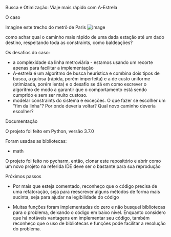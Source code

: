 Busca e Otimização: Viaje mais rápido com A-Estrela

O caso 

Imagine este trecho do metrô de Paris
![image](https://user-images.githubusercontent.com/62081666/131940344-75f54f96-d428-4fcc-8eb4-6d31eb89931b.png)

como achar qual o caminho mais rápido de uma dada estação até um dado destino, respeitando toda as constraints, como baldeações?

Os desafios do caso:

* a complexidade da linha metroviária - estamos usando um recorte apenas para facilitar a implementação
* A-estrela é um algoritmo de busca heurística e combina dois tipos de busca, a gulosa (rápida, porém imperfeita) e a de custo uniforme (otimizada, porém lenta) e o desafio se dá em como escrever o algoritmo de modo a garantir que o comportamento está sendo cumprido e sem ser muito custoso.
* modelar constraints do sistema e exceções. O que fazer se escolher um "fim da linha"? Por onde deveria voltar? Qual novo caminho deveria escolher?

Documentação 

O projeto foi feito em Python, versão 3.7.0

Foram usadas as bibliotecas:

* math

O projeto foi feito no pycharm, então, clonar este repositório e abrir como um novo projeto na referida IDE deve ser o bastante para sua reprodução

Próximos passos

* Por mais que esteja comentado, reconheço que o código precisa de uma refatoração, seja para reescrever alguns métodos de forma mais sucinta, seja para ajudar na legibilidade do código

* Muitas funções foram implementadas do zero e não busquei bibliotecas para o problema, deixando o código em baixo nível. Enquanto considero que há notáveis vantagens em implementar seu código, também reconheço que o uso de bibliotecas e funções pode facilitar a resolução do problema.
